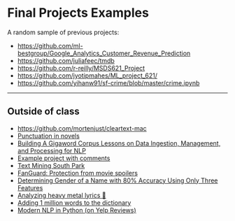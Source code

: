 Final Projects Examples
======

A random sample of previous projects:

- https://github.com/ml-bestgroup/Google_Analytics_Customer_Revenue_Prediction
- https://github.com/juliafeec/tmdb
- https://github.com/r-reilly/MSDS621_Project
- https://github.com/jyotipmahes/ML_project_621/
- https://github.com/yihanw91/sf-crime/blob/master/crime.ipynb

----
Outside of class 
----

- https://github.com/mortenjust/cleartext-mac
- [Punctuation in novels](https://medium.com/@neuroecology/punctuation-in-novels-8f316d542ec4#.9hisbnk28)
- [Building A Gigaword Corpus Lessons on Data Ingestion, Management, and Processing for NLP](https://www.youtube.com/watch?v=j1DdGX2d9BE)
- [Example project with comments](https://spandan-madan.github.io/DeepLearningProject/)
- [Text Mining South Park](http://kaylinwalker.com/text-mining-south-park/)
- [FanGuard: Protection from movie spoilers](http://www.insightdatascience.com/blog/fanguard.html)
- [Determining Gender of a Name with 80% Accuracy Using Only Three Features](http://blog.ayoungprogrammer.com/2016/04/determining-gender-of-name-with-80.html)
- [Analyzing heavy metal lyrics 🤘](http://www.degeneratestate.org/posts/2016/Apr/20/heavy-metal-and-natural-language-processing-part-1/)
- [Adding 1 million words to the dictionary](https://www.youtube.com/watch?v=sum5Hq2FTsw)
- [Modern NLP in Python (on Yelp Reviews)](https://www.youtube.com/watch?v=6zm9NC9uRkk)
